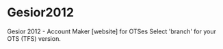 Gesior2012
==========

Gesior 2012 - Account Maker [website] for OTSes
Select 'branch' for your OTS (TFS) version.